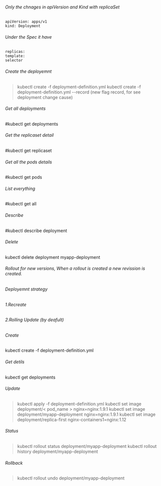 ###### Only the chnages in apiVersion and Kind with replicaSet
 ``` 
apiVersion: apps/v1
kind: Deployment
```

###### Under the Spec it have
```
replicas:
template:
selector
```

###### Create the deployemnt
> kubectl create -f deployment-definition.yml
> kubectl create -f deployment-definition.yml --record (new flag record, for see deployment change cause)


###### Get all deployments
#kubectl get deployments

###### Get the replicaset detail
#kubectl get replicaset

###### Get all the pods details
#kubectl get pods

###### List everything
#kubectl get all

###### Describe
#kubectl describe deployment

###### Delete
kubectl delete deployment myapp-deployment


###### Rollout for new versions, When a rollout is created a new revission is created.
###### Deployemnt strategy 
###### 1.Recreate
###### 2.Rolling Update (by deafult)



###### Create
kubectl create -f deployment-definition.yml

###### Get detils
kubectl get deployments

###### Update
> kubectl apply -f deployment-definition.yml
> kubectl set image deployment/< pod_name > nginx=nginx:1.9.1
> kubectl set image deployment/myapp-deployment nginx=nginx:1.9.1
> kubectl set image deployment/replica-first nginx-containers1=nginx:1.12

###### Status
> kubectl rollout status deployment/myapp-deployment
> kubectl rollout history deployment/myapp-deployment

###### Rollback
> kubectl rollout undo deployment/myapp-deployment
